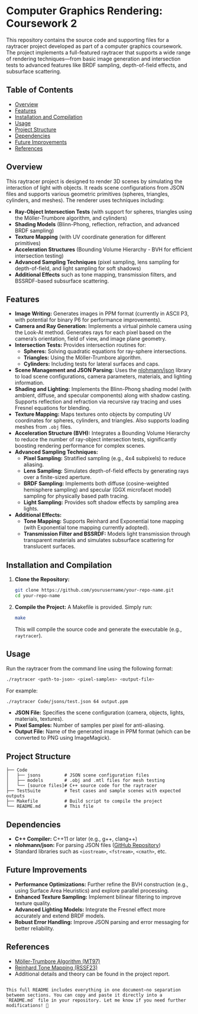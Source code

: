 # Computer Graphics Rendering: Coursework 2

This repository contains the source code and supporting files for a raytracer project developed as part of a computer graphics coursework. The project implements a full-featured raytracer that supports a wide range of rendering techniques—from basic image generation and intersection tests to advanced features like BRDF sampling, depth-of-field effects, and subsurface scattering.

## Table of Contents
- [Overview](#overview)
- [Features](#features)
- [Installation and Compilation](#installation-and-compilation)
- [Usage](#usage)
- [Project Structure](#project-structure)
- [Dependencies](#dependencies)
- [Future Improvements](#future-improvements)
- [References](#references)

## Overview
This raytracer project is designed to render 3D scenes by simulating the interaction of light with objects. It reads scene configurations from JSON files and supports various geometric primitives (spheres, triangles, cylinders, and meshes). The renderer uses techniques including:
- **Ray-Object Intersection Tests** (with support for spheres, triangles using the Möller-Trumbore algorithm, and cylinders)
- **Shading Models** (Blinn-Phong, reflection, refraction, and advanced BRDF sampling)
- **Texture Mapping** (with UV coordinate generation for different primitives)
- **Acceleration Structures** (Bounding Volume Hierarchy - BVH for efficient intersection testing)
- **Advanced Sampling Techniques** (pixel sampling, lens sampling for depth-of-field, and light sampling for soft shadows)
- **Additional Effects** such as tone mapping, transmission filters, and BSSRDF-based subsurface scattering.

## Features
- **Image Writing:** Generates images in PPM format (currently in ASCII P3, with potential for binary P6 for performance improvements).
- **Camera and Ray Generation:** Implements a virtual pinhole camera using the Look-At method. Generates rays for each pixel based on the camera’s orientation, field of view, and image plane geometry.
- **Intersection Tests:** Provides intersection routines for:
  - **Spheres:** Solving quadratic equations for ray-sphere intersections.
  - **Triangles:** Using the Möller-Trumbore algorithm.
  - **Cylinders:** Including tests for lateral surfaces and caps.
- **Scene Management and JSON Parsing:** Uses the [nlohmann/json](https://github.com/nlohmann/json) library to load scene configurations, camera parameters, materials, and lighting information.
- **Shading and Lighting:** Implements the Blinn-Phong shading model (with ambient, diffuse, and specular components) along with shadow casting. Supports reflection and refraction via recursive ray tracing and uses Fresnel equations for blending.
- **Texture Mapping:** Maps textures onto objects by computing UV coordinates for spheres, cylinders, and triangles. Also supports loading meshes from `.obj` files.
- **Acceleration Structure (BVH):** Integrates a Bounding Volume Hierarchy to reduce the number of ray-object intersection tests, significantly boosting rendering performance for complex scenes.
- **Advanced Sampling Techniques:**
  - **Pixel Sampling:** Stratified sampling (e.g., 4x4 subpixels) to reduce aliasing.
  - **Lens Sampling:** Simulates depth-of-field effects by generating rays over a finite-sized aperture.
  - **BRDF Sampling:** Implements both diffuse (cosine-weighted hemisphere sampling) and specular (GGX microfacet model) sampling for physically based path tracing.
  - **Light Sampling:** Provides soft shadow effects by sampling area lights.
- **Additional Effects:**
  - **Tone Mapping:** Supports Reinhard and Exponential tone mapping (with Exponential tone mapping currently adopted).
  - **Transmission Filter and BSSRDF:** Models light transmission through transparent materials and simulates subsurface scattering for translucent surfaces.

## Installation and Compilation
1. **Clone the Repository:**
   ```bash
   git clone https://github.com/yourusername/your-repo-name.git
   cd your-repo-name
   ```

2. **Compile the Project:** A Makefile is provided. Simply run:
   ```bash
   make
   ```
   This will compile the source code and generate the executable (e.g., `raytracer`).

## Usage
Run the raytracer from the command line using the following format:
```bash
./raytracer <path-to-json> <pixel-samples> <output-file>
```
For example:
```bash
./raytracer Code/jsons/test.json 64 output.ppm
```
- **JSON File:** Specifies the scene configuration (camera, objects, lights, materials, textures).
- **Pixel Samples:** Number of samples per pixel for anti-aliasing.
- **Output File:** Name of the generated image in PPM format (which can be converted to PNG using ImageMagick).

## Project Structure
```
├── Code
│   ├── jsons         # JSON scene configuration files
│   ├── models        # .obj and .mtl files for mesh testing
│   └── [source files]# C++ source code for the raytracer
├── TestSuite         # Test cases and sample scenes with expected outputs
├── Makefile          # Build script to compile the project
└── README.md         # This file
```

## Dependencies
- **C++ Compiler:** C++11 or later (e.g., g++, clang++)
- **nlohmann/json:** For parsing JSON files ([GitHub Repository](https://github.com/nlohmann/json))
- Standard libraries such as `<iostream>`, `<fstream>`, `<cmath>`, etc.

## Future Improvements
- **Performance Optimizations:** Further refine the BVH construction (e.g., using Surface Area Heuristics) and explore parallel processing.
- **Enhanced Texture Sampling:** Implement bilinear filtering to improve texture quality.
- **Advanced Lighting Models:** Integrate the Fresnel effect more accurately and extend BRDF models.
- **Robust Error Handling:** Improve JSON parsing and error messaging for better reliability.

## References
- [Möller-Trumbore Algorithm (MT97)](https://www.graphics.cornell.edu/pubs/1997/MT97.pdf)
- [Reinhard Tone Mapping (RSSF23)](https://www.cs.cmu.edu/~ph/865/2012/readings/Reinhard2002HDR.pdf)
- Additional details and theory can be found in the project report.
```

This full README includes everything in one document—no separation between sections. You can copy and paste it directly into a `README.md` file in your repository. Let me know if you need further modifications! 🚀
